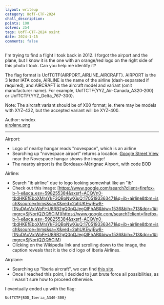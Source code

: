 ```yaml
---
layout: writeup
category: UofT-CTF-2024
chall_description:
points: 100
solves: 354
tags: UofT-CTF-2024 osint
date: 2024-1-15
comments: false
---
```


I'm trying to find a flight I took back in 2012. I forgot the airport and the plane, but I know it is the one with an orange/red logo on the right side of this photo I took. Can you help me identify it?  

The flag format is UofTCTF{AIRPORT_AIRLINE_AIRCRAFT}. AIRPORT is the 3 letter IATA code, AIRLINE is the name of the airline (dash-separated if required), and AIRCRAFT is the aircraft model and variant (omit manufacturer name). For example, UofTCTF{YYZ_Air-Canada_A320-200} or UofTCTF{YYZ_Delta_767-300}.  

Note: The aircraft variant should be of X00 format; ie. there may be models with XYZ-432, but the accepted variant will be XYZ-400.  

Author: windex  
[airplane.png](https://github.com/Nightxade/ctf-writeups/blob/master/assets/CTFs/UofT-CTF-2024/airplane.png)

---

Airport:  
- Logo of nearby hangar reads "novespace", which is an airline
- Searching up "novespace airport" returns a location. [Google Street View](https://www.google.com/maps/@44.8379971,-0.7159023,3a,75y,117.47h,90.51t/data=!3m6!1e1!3m4!1saVmTHmV70ry_RU8h71VabQ!2e0!7i13312!8i6656?entry=ttu) near the Novespace hangar shows the image!  
- The nearby airport is the Bordeaux-Mérignac Airport, with code BOD

Airline:  
- Search "ib airline" due to logo looking somewhat like an "ib"
- Check out this image:  [https://www.google.com/search?client=firefox-b-1-e&sca_esv=598255384&sxsrf=ACQVn0-tbdHKEfEboXMrsYkF3QBoNwXiuQ:1705193363471&q=ib+airline&tbm=isch&source=lnms&sa=X&ved=2ahUKEwjEw8-l1NuDAxVxlWoFHU8RB2gQ0pQJegQIFhAB&biw=1536&bih=713&dpr=1#imgrc=SjNortQZtQ5CiM](https://www.google.com/search?client=firefox-b-1-e&sca_esv=598255384&sxsrf=ACQVn0-tbdHKEfEboXMrsYkF3QBoNwXiuQ:1705193363471&q=ib+airline&tbm=isch&source=lnms&sa=X&ved=2ahUKEwjEw8-l1NuDAxVxlWoFHU8RB2gQ0pQJegQIFhAB&biw=1536&bih=713&dpr=1#imgrc=SjNortQZtQ5CiM)  
- Clicking on the Wikipedia link and scrolling down to the image, the caption reveals that it is the old logo of Iberia Airlines.

Airplane:  
- Searching up "Iberia aircraft", we can find [this site](https://www.airfleets.net/flottecie/Iberia.htm).  
- Once I reached this point, I decided to just brute force all possibilities, as I wasn't sure how to proceed otherwise.  

I eventually ended up with the flag:  

    UofTCTF{BOD_Iberia_A340-300}